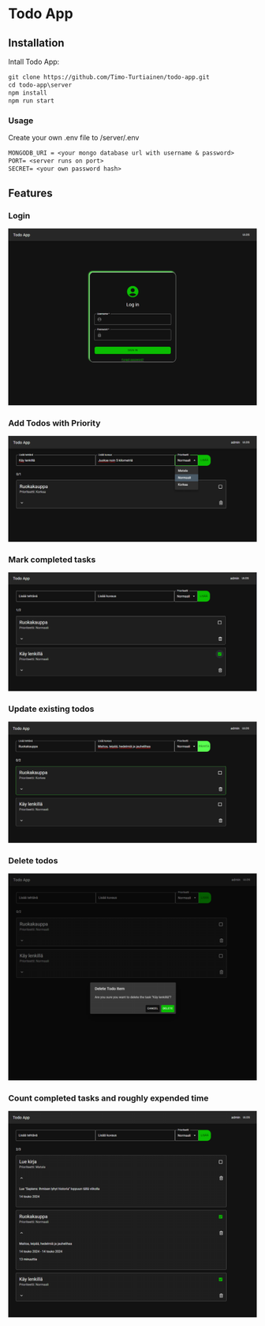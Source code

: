 # Todo App

## Installation

Intall Todo App:

```
git clone https://github.com/Timo-Turtiainen/todo-app.git
cd todo-app\server
npm install
npm run start
```

### Usage

Create your own .env file to /server/.env

```
MONGODB_URI = <your mongo database url with username & password>
PORT= <server runs on port>
SECRET= <your own password hash>
```

## Features

### Login

![Login page](https://github.com/Timo-Turtiainen/todo-app/blob/main/client/public/login.png)

### Add Todos with Priority

![Add Todo](https://github.com/Timo-Turtiainen/todo-app/blob/main/client/public/add-todo.png)

### Mark completed tasks

![Completed Task](https://github.com/Timo-Turtiainen/todo-app/blob/main/client/public/checked-todo.png)

### Update existing todos

![Update Todo](https://github.com/Timo-Turtiainen/todo-app/blob/main/client/public/update-todo.png)

### Delete todos

![Delete Todo](https://github.com/Timo-Turtiainen/todo-app/blob/main/client/public/delete-todo.png)

### Count completed tasks and roughly expended time

![Count tasks and time](https://github.com/Timo-Turtiainen/todo-app/blob/main/client/public/todo-slice.png)
